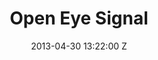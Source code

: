 ---
title: Open Eye Signal
date: 2013-04-30 13:22:00 Z
categories:
- Music Videos
position: 0
client: Jon Hopkins
video: https://vimeo.com/65156045
image: "/uploads/jon-hopkins-open-eye-signal.jpg"
is-featured: true
director: Aoife McArdle
producer: Brian Welsh
production-company: Colonel Blimp
awards:
- Nominated for Best Alternative video and Best Colour Grading, Winner of Best Cinematography at UKMVAs 2013
- In Book for Cinematography in Music Videos at the D&AD Awards 2014
layout: page
---